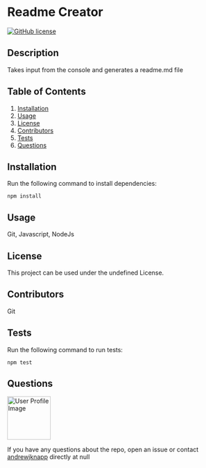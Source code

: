 # Readme Creator
[![GitHub license](https://img.shields.io/badge/license-MIT-blue.svg)](https://github.com/andrewjknapp/README_Creator)

## Description

Takes input from the console and generates a readme.md file

## Table of Contents
1. [Installation](#installation)
2. [Usage](#usage)
3. [License](#license)
4. [Contributors](#contributors)
5. [Tests](#tests)
6. [Questions](#questions)

## Installation<a name="installation"></a>

Run the following command to install dependencies:

```
npm install
```

## Usage<a name="usage"></a>

Git, Javascript, NodeJs

## License<a name=license></a>

This project can be used under the undefined License.

## Contributors<a name=contributors></a>

Git

## Tests<a name="tests"></a>

Run the following command to run tests:

```
npm test
```

## Questions<a name="questions"></a>

<img src="https://avatars2.githubusercontent.com/u/16299570?v=4" alt="User Profile Image" height="100">

If you have any questions about the repo, open an issue or contact [andrewjknapp](https://github.com/andrewjknapp) directly at null